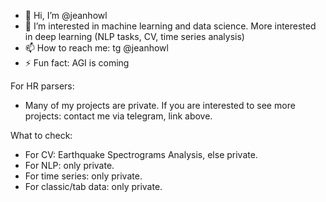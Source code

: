 - 👋 Hi, I’m @jeanhowl
- 👀 I’m interested in machine learning and data science. More interested in deep learning (NLP tasks, CV, time series analysis)
- 📫 How to reach me: tg @jeanhowl
- ⚡ Fun fact: AGI is coming

For HR parsers:
- Many of my projects are private. If you are interested to see more projects: contact me via telegram, link above.

What to check:
- For CV: Earthquake Spectrograms Analysis, else private.
- For NLP: only private.
- For time series: only private.
- For classic/tab data: only private.
